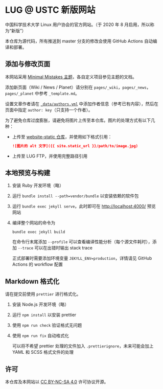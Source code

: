 # LUG @ USTC 新版网站

中国科学技术大学 Linux 用户协会的官方网站。（于 2020 年 8 月启用，所以称为“新版”）

本仓库为源代码，所有推送到 master 分支的修改会使用 GitHub Actions 自动编译和部署。

## 添加与修改页面

本网站采用 [Minimal Mistakes 主题](https://mmistakes.github.io/minimal-mistakes/)，各自定义项目参见主题的文档。

添加新页面（Wiki / News / Planet）请分别在 `pages/_wiki`，`pages/_news`，`pages/_planet` 中参考 `_template.md`。

设置文章作者请在 [`_data/authors.yml`](_data/authors.yml) 中添加作者信息（参考已有内容），然后在页面中指定 `author: key`（只支持一个作者）。

为了避免仓库过度膨胀，请避免将图片上传至本仓库。图片的处理方式有以下几种：

- 上传至 [website-static 仓库](https://github.com/ustclug/website-static)，并使用如下格式引用：

  ```markdown
  ![图片的 alt 文字]({{ site.static_url }}/path/to/image.jpg)
  ```

- 上传至 LUG FTP，并使用完整路径引用

## 本地预览与构建

1. 安装 Ruby 开发环境（略）
2. 运行 `bundle install --path=vendor/bundle` 以安装依赖的软件包
3. 运行 `bundle exec jekyll serve`，此时即可在 <http://localhost:4000/> 预览网站
4. 编译整个网站的命令为

   ```shell
   bundle exec jekyll build
   ```

   在命令行末尾添加 `--profile` 可以查看编译性能分析（每个源文件耗时），添加 `--trace` 可以在出错时输出 stack trace

   正式部署时需要添加环境变量 `JEKYLL_ENV=production`，详情请见 GitHub Actions 的 workflow 配置

## Markdown 格式化

请在提交前使用 `prettier` 进行格式化。

1. 安装 Node.js 开发环境（略）
2. 运行 `npm install` 以安装 prettier
3. 使用 `npm run check` 验证格式无问题
4. 使用 `npm run fix` 自动格式化

   可以将不希望 prettier 处理的文件加入 `.prettierignore`，未来可能会加上 YAML 和 SCSS 格式文件的处理

## 许可

本仓库及本网站以 [CC BY-NC-SA 4.0](LICENSE.md) 许可协议开源。
